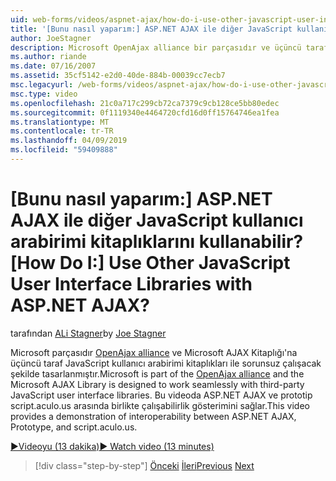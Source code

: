 ```yaml
---
uid: web-forms/videos/aspnet-ajax/how-do-i-use-other-javascript-user-interface-libraries-with-aspnet-ajax
title: '[Bunu nasıl yaparım:] ASP.NET AJAX ile diğer JavaScript kullanıcı arabirimi kitaplıklarını kullanabilir? | Microsoft Docs'
author: JoeStagner
description: Microsoft OpenAjax alliance bir parçasıdır ve üçüncü taraf JavaScript kullanıcı arabirimi kitaplıkları ile sorunsuz çalışacak şekilde tasarlanmış Microsoft AJAX kitaplığı...
ms.author: riande
ms.date: 07/16/2007
ms.assetid: 35cf5142-e2d0-40de-884b-00039cc7ecb7
msc.legacyurl: /web-forms/videos/aspnet-ajax/how-do-i-use-other-javascript-user-interface-libraries-with-aspnet-ajax
msc.type: video
ms.openlocfilehash: 21c0a717c299cb72ca7379c9cb128ce5bb80edec
ms.sourcegitcommit: 0f1119340e4464720cfd16d0ff15764746ea1fea
ms.translationtype: MT
ms.contentlocale: tr-TR
ms.lasthandoff: 04/09/2019
ms.locfileid: "59409888"
---
```

# <a name="how-do-i-use-other-javascript-user-interface-libraries-with-aspnet-ajax"></a><span data-ttu-id="8d717-104">[Bunu nasıl yaparım:] ASP.NET AJAX ile diğer JavaScript kullanıcı arabirimi kitaplıklarını kullanabilir?</span><span class="sxs-lookup"><span data-stu-id="8d717-104">[How Do I:] Use Other JavaScript User Interface Libraries with ASP.NET AJAX?</span></span>

<span data-ttu-id="8d717-105">tarafından [ALi Stagner](https://github.com/JoeStagner)</span><span class="sxs-lookup"><span data-stu-id="8d717-105">by [Joe Stagner](https://github.com/JoeStagner)</span></span>

<span data-ttu-id="8d717-106">Microsoft parçasıdır [OpenAjax alliance](http://www.openajax.org/) ve Microsoft AJAX Kitaplığı'na üçüncü taraf JavaScript kullanıcı arabirimi kitaplıkları ile sorunsuz çalışacak şekilde tasarlanmıştır.</span><span class="sxs-lookup"><span data-stu-id="8d717-106">Microsoft is part of the [OpenAjax alliance](http://www.openajax.org/) and the Microsoft AJAX Library is designed to work seamlessly with third-party JavaScript user interface libraries.</span></span> <span data-ttu-id="8d717-107">Bu videoda ASP.NET AJAX ve prototip script.aculo.us arasında birlikte çalışabilirlik gösterimini sağlar.</span><span class="sxs-lookup"><span data-stu-id="8d717-107">This video provides a demonstration of interoperability between ASP.NET AJAX, Prototype, and script.aculo.us.</span></span>

[<span data-ttu-id="8d717-108">&#9654;Videoyu (13 dakika)</span><span class="sxs-lookup"><span data-stu-id="8d717-108">&#9654; Watch video (13 minutes)</span></span>](https://channel9.msdn.com/Blogs/ASP-NET-Site-Videos/how-do-i-use-other-javascript-user-interface-libraries-with-aspnet-ajax)

> [!div class="step-by-step"]
> <span data-ttu-id="8d717-109">[Önceki](how-do-i-choose-between-methods-of-ajax-page-updates.md)
> [İleri](how-do-i-use-the-aspnet-ajax-profile-services.md)</span><span class="sxs-lookup"><span data-stu-id="8d717-109">[Previous](how-do-i-choose-between-methods-of-ajax-page-updates.md)
[Next](how-do-i-use-the-aspnet-ajax-profile-services.md)</span></span>
